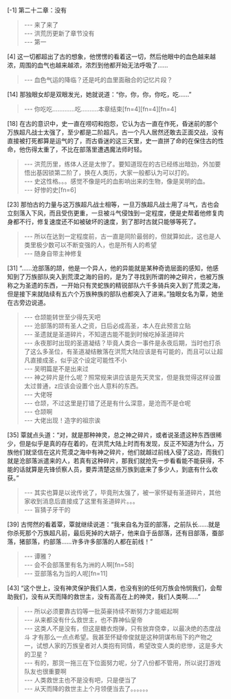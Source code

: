 
[-1] 第二十二章：没有
>--- 来了来了<br>
>--- 洪荒历更新了章节没有<br>
>--- 第一<br>

[4] 这一切都超出了古的想象，他愣愣的看着这一切，然后他眼中的血色越来越浓，周围的血气也越来越浓，浓烈到他都开始无法呼吸了……
>--- 血色气运的降临？还是吒的血里面融合的记忆片段？<br>

[14] 那独眼女却是双眼发光，她就说道：“你，你，你，你吃，吃……”
>--- 你吃吃.............吃..........本章结束[fn=4][fn=4][fn=4]<br>

[18] 在古的意识中，史一直在唠叨和抱怨，它认为古一直在作死，昏迷前的那个万族超凡战士太强了，至少都是二阶超凡，古一个凡人居然还敢去正面交战，没有直接被打死都算是运气的了，而古昏迷的这三天里，史一直拼了命的在保住古的性命，他伤得太重了，不比在部落里遭遇魔法师时轻。
>--- 洪荒历里，练体人还是太惨了。要知道现在的古已经练出暗劲，外加要悟出基因锁第二阶了，换在人类历，大家一般都认为可以打的。<br>
>--- 史这性格。。。感觉不像是吒的血影响出来的生物，像是吴明的血。<br>
>--- 好惨的史[fn=6]<br>

[23] 那怕古的力量与这万族超凡战士相等，一旦万族超凡战士用了斗气，古也会立刻落入下风，而且受伤更重，一旦被斗气侵蚀到一定程度，便是史帮着他修复肉身都不行，修复速度还不如被破坏的速度，到了那时古就只能够等死了。
>--- 所以在达到一定程度前，古一直是同阶最弱的，但就算如此，这也是人类里极少数可以不断变强的人，也是所有人的希望<br>
>--- 随身自带主神修复<br>

[31] “……沧部落的颉，他是一个异人，他的异能就是某种奇诡层面的感知，他感知到了万族部队突入到荒漠之海的目的，是为了寻找到所谓的神之碎片，也被万族称之为圣遗的东西，一开始只有灵蛇族的精锐部队六千多骑兵突入到了荒漠之海，但是接下来就陆续有五六个万族种族的部队也都突入了进来。”独眼女名为覃，她坐在古旁边说道。
>--- 仓颉能转世至少得先天吧<br>
>--- 沧部落的颉有圣人之资，日后必成高圣，本人在此预言立贴<br>
>--- 圣遗就是圣道碎片，不知道古能不能到时候吃掉圣道碎片<br>
>--- 永夜那时出现的圣道凝结？毕竟人类合一事件是永夜后期，当时也打杀了这么多圣位，有圣道凝结散落在洪荒大陆应该是有可能的，而且可以让超凡直接成圣，似乎这个设定可能性不小<br>
>--- 吴明篇是不是出来过<br>
>--- 神之碎片是什么呢？照常规来讲应该是先天灵宝，但是我觉得这样设置太过普通，z应该会设置个出人意料的东西。<br>
>--- 大佬呀<br>
>--- 仓颉，不过这里是打错了还是有什么深意，是沧而不是仓呢<br>
>--- 仓颉啊<br>
>--- 大佬出现！造字的祖宗诶<br>

[35] 覃就点头道：“对，就是那种神灵，总之神之碎片，或者说圣遗这种东西很稀少，但是似乎是真的存在着的，在洪荒大陆上时而有发现，反正不知道为什么，万族他们就坚信在这片荒漠之海中有神之碎片，他们就越过前线入侵了这边，而我们就是沧部落派遣来的人，若真有这种碎片，那我们就抢先一步看看能不能获得，不能的话就算是先锋侦察人员，要弄清楚这些万族到底来了多少人，到底有什么收获。”
>--- 其实也算是以讹传讹了，毕竟刑太强了，被一家怀疑有圣道碎片，其他家收到消息后直接成了这里有圣道碎片。。。<br>
>--- 盲猜子牙干的<br>

[39] 古愕然的看着覃，覃就继续说道：“我来自名为亚的部落，之前队长……就是你杀死那个万族超凡前，最后死掉的大胡子，他来自于岳部落，还有目部落，蚕部落，猪部落，约部落……许多许多部落的人都在前线！”
>--- 谭雅？<br>
>--- 会不会部落里有名为洲的人啊[fn=58]<br>
>--- 亚部落名为当的人呢[fn=11]<br>

[43] “这个世上，没有神灵保护我们人类，也没有别的任何万族会怜悯我们，会帮助我们，没有从天而降的救世主，没有高高在上的神灵，我们人类啊……”
>--- 所以必须要靠古钧等一批英豪持续不断努力才能崛起啊<br>
>--- 从来都没有什么救世主，也不靠神仙皇帝<br>
>--- 这类人不是没有，但这是糖衣炮弹，只有放弃侥幸，以最决绝的态度战斗 才有那么一点点希望。我甚至怀疑帝俊就是这种阴谋布局下的产物之一，试想人家的万族皇者对人类抱有同情，希望改变人类的悲惨，这是多大的卫星？<br>
>--- 有的，那货一拖三在下位面努力呢，分了八份都不管用，所以说打游戏队友也很重要啊<br>
>--- 人类救世主也不是没有吧，只是便当了<br>
>--- 从天而降的救世主上个月领便当去了。。。。。。<br>
